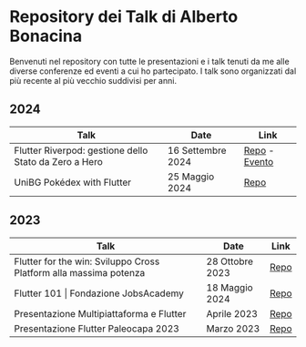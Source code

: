 # Repository dei Talk di Alberto Bonacina

Benvenuti nel repository con tutte le presentazioni e i talk tenuti da me alle diverse conferenze ed eventi a cui ho partecipato. I talk sono organizzati dal più recente al più vecchio suddivisi per anni.

## 2024

| **Talk** | **Date** | **Link** |
| - | - | - |
| Flutter Riverpod: gestione dello Stato da Zero a Hero | 16 Settembre 2024 | [Repo](https://github.com/polilluminato/riverpod-zero-hero-flutter) - [Evento](https://thecmmbay.com/eventi/flutter-riverpod-gestione-dello-stato-da-zero-a-hero-ko7mkrjyw) |
| UniBG Pokédex with Flutter | 25 Maggio 2024 | [Repo](https://github.com/polilluminato/unibg-pokedex-flutter) |

## 2023

| **Talk** | **Date** | **Link** |
| - | - | - |
| Flutter for the win: Sviluppo Cross Platform alla massima potenza | 28 Ottobre 2023 | [Repo](https://github.com/polilluminato/linuxday-2023-presentation)           |
| Flutter 101 \| Fondazione JobsAcademy | 18 Maggio 2024 | [Repo](https://github.com/polilluminato/presentazione-flutter-jac-2023) |
| Presentazione Multipiattaforma e Flutter | Aprile 2023 | [Repo](https://github.com/polilluminato/multipiattaforma-flutter-oib-2023) |
| Presentazione Flutter Paleocapa 2023 | Marzo 2023 | [Repo](https://github.com/polilluminato/presentazione-flutter-paleocapa-2023) |